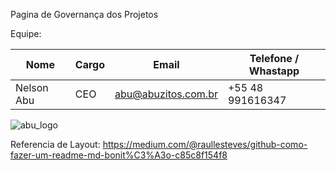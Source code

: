Pagina de Governança dos Projetos

Equipe:

| Nome                  | Cargo                    | Email                     | Telefone / Whastapp       |
|-----------------------|--------------------------|---------------------------|---------------------------|
| Nelson Abu            | CEO                      | abu@abuzitos.com.br       | +55 48 991616347          |



![abu_logo](https://user-images.githubusercontent.com/44890/77075067-885afd80-69d0-11ea-9bee-c6b2469489b9.jpg)

Referencia de Layout: https://medium.com/@raullesteves/github-como-fazer-um-readme-md-bonit%C3%A3o-c85c8f154f8

